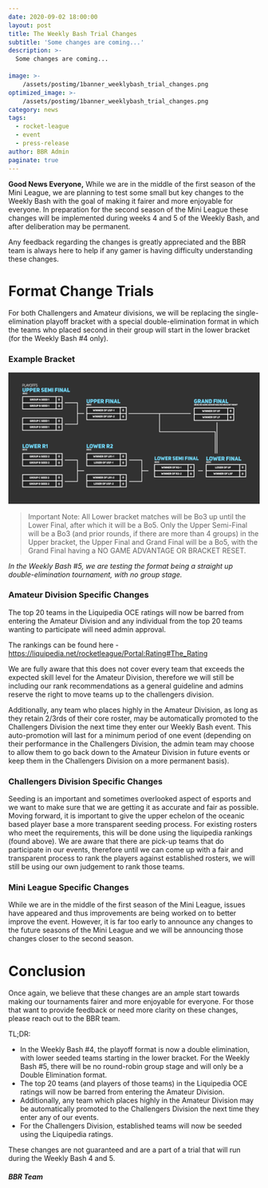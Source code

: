 ```yaml
---
date: 2020-09-02 18:00:00
layout: post
title: The Weekly Bash Trial Changes
subtitle: 'Some changes are coming...'
description: >-
  Some changes are coming...

image: >-
    /assets/postimg/1banner_weeklybash_trial_changes.png
optimized_image: >-
    /assets/postimg/1banner_weeklybash_trial_changes.png
category: news
tags:
  - rocket-league
  - event
  - press-release
author: BBR Admin
paginate: true
---
```


**Good News Everyone,**
While we are in the middle of the first season of the Mini League, we are planning to test some small but key changes to the Weekly Bash with the goal of making it fairer and more enjoyable for everyone. In preparation for the second season of the Mini League these changes will be implemented during weeks 4 and 5 of the Weekly Bash, and after deliberation may be permanent.

Any feedback regarding the changes is greatly appreciated and the BBR team is always here to help if any gamer is having difficulty understanding these changes.

 

# Format Change Trials
For both Challengers and Amateur divisions, we will be replacing the single-elimination playoff bracket with a special double-elimination format in which the teams who placed second in their group will start in the lower bracket (for the Weekly Bash #4 only). 

### Example Bracket

![Example Bracket](/assets/postimg/2post_weekly_bash_example_bracket.png)

> Important Note: All Lower bracket matches will be Bo3 up until the Lower Final, after which it will be a Bo5. Only the Upper Semi-Final will be a Bo3 (and prior rounds, if there are more than 4 groups)  in the Upper bracket, the Upper Final and Grand Final will be a Bo5, with the Grand Final having a NO GAME ADVANTAGE OR BRACKET RESET.

*In the Weekly Bash #5, we are testing the format being a straight up double-elimination tournament, with no group stage.*


### Amateur Division Specific Changes
The top 20 teams in the Liquipedia OCE ratings will now be barred from entering the Amateur Division and any individual from the top 20 teams wanting to participate will need admin approval.

The rankings can be found here - https://liquipedia.net/rocketleague/Portal:Rating#The_Rating 

We are fully aware that this does not cover every team that exceeds the expected skill level for the Amateur Division, therefore we will still be including our rank recommendations as a general guideline and admins reserve the right to move teams up to the challengers division.

Additionally, any team who places highly in the Amateur Division, as long as they retain 2/3rds of their core roster, may be automatically promoted to the Challengers Division the next time they enter our Weekly Bash event. This auto-promotion will last for a minimum period of one event (depending on their performance in the Challengers Division, the admin team may choose to allow them to go back down to the Amateur Division in future events or keep them in the Challengers Division on a more permanent basis). 

 

### Challengers Division Specific Changes
Seeding is an important and sometimes overlooked aspect of esports and we want to make sure that we are getting it as accurate and fair as possible. Moving forward, it is important to give the upper echelon of the oceanic based player base a more transparent seeding process. For existing rosters who meet the requirements, this will be done using the liquipedia rankings (found above). We are aware that there are pick-up teams that do participate in our events, therefore until we can come up with a fair and transparent process to rank the players against established rosters, we will still be using our own judgement to rank those teams.


### Mini League Specific Changes
While we are in the middle of the first season of the Mini League, issues have appeared and thus improvements are being worked on to better improve the event. However, it is far too early to announce any changes to the future seasons of the Mini League and we will be announcing those changes closer to the second season.

 

# Conclusion
Once again, we believe that these changes are an ample start towards making our tournaments fairer and more enjoyable for everyone. For those that want to provide feedback or need more clarity on these changes, please reach out to the BBR team.

TL;DR:
- In the Weekly Bash #4, the playoff format is now a double elimination, with lower seeded teams starting in the lower bracket. For the Weekly Bash #5, there will be no round-robin group stage and will only be a Double Elimination format.
- The top 20 teams (and players of those teams) in the Liquipedia OCE ratings will now be barred from entering the Amateur Division.
- Additionally, any team which places highly in the Amateur Division may be automatically promoted to the Challengers Division the next time they enter any of our events.
- For the Challengers Division, established teams will now be seeded using the Liquipedia ratings.

These changes are not guaranteed and are a part of a trial that will run during the Weekly Bash 4 and 5.


##### BBR Team 
